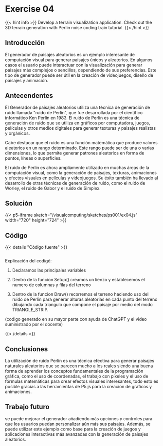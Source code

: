# Exercise 04

{{< hint info >}}
Develop a terrain visualization application. Check out the 3D terrain generation with Perlin noise coding train tutorial.
{{< /hint >}}

## Introducción

El generador de paisajes aleatorios es un ejemplo interesante de computación visual para generar paisajes únicos y aleatorios. En algunos casos el usuario puede interactuar con la visualización para generar paisajes más complejos o sencillos, dependiendo de sus preferencias. Este tipo de generador puede ser útil en la creación de videojuegos, diseño de paisajes y animación.

## Antecendentes

El Generador de paisajes aleatorios utiliza una técnica de generación de ruido llamada "ruido de Perlin", que fue desarrollada por el científico informático Ken Perlin en 1983. El ruido de Perlin es una técnica de generación de ruido que se utiliza en gráficos por computadora, juegos, películas y otros medios digitales para generar texturas y paisajes realistas y orgánicos.

Cabe destacar que el ruido es una función matemática que produce valores aleatorios en un rango determinado. Este rango puede ser de una o varias dimensiones, lo que permite generar patrones aleatorios en forma de puntos, líneas o superficies.

El ruido de Perlin es ahora ampliamente utilizado en muchas áreas de la computación visual, como la generación de paisajes, texturas, animaciones y efectos visuales en películas y videojuegos. Su éxito también ha llevado al desarrollo de otras técnicas de generación de ruido, como el ruido de Worley, el ruido de Gabor y el ruido de Simplex.

## Solución

{{< p5-iframe sketch="/visualcomputing/sketches/ps001/ex04.js" width="720" height="724" >}}

## Código

{{< details "Código fuente" >}}

<pre data-src="/visualcomputing/sketches/ps001/ex04.js" class="line-numbers"></pre>

Explicación del codigó:

1. Declaramos las principales variables

2. Dentro de la funcion Setup() creamos un lienzo y establecemos el numero de columnas y filas del terreno

3. Dentro de la funcion Draw() recorremos el terreno haciendo uso del ruido de Perlin para generar alturas aleatorias en cada punto del terreno dibujando cada triangulo que compone el paisaje por medio del modo TRIANGLE_STRIP.

(codigo generado en su mayor parte con ayuda de ChatGPT y el video suministrado por el docente)

{{< /details >}}

## Conclusiones

La utilización de ruido Perlin es una técnica efectiva para generar paisajes naturales aleatorios que se parecen mucho a los reales siendo una buena forma de aprender los conceptos fundamentales de la programación gráfica, como el uso de coordenadas, el trabajo con píxeles y el uso de fórmulas matemáticas para crear efectos visuales interesantes, todo esto es posible gracias a las herramientas de P5.js para la creacion de graficos y animaciones.

## Trabajo futuro

se puede mejorar el generador añadiendo más opciones y controles para que los usuarios puedan personalizar aún más sus paisajes. Además, se puede utilizar este ejemplo como base para la creación de juegos y aplicaciones interactivas más avanzadas con la generación de paisajes aleatorios.
